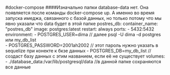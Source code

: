 #docker-compose
####Изначально папки database-data нет. Она появляется после команды docker-compose up. А именно во время запуска имеджа, связанного с базой данных, но только потому что мы явно указали что data будет в этой папке
       postres_db:
        container_name: "postres_db"
        image: postgres:latest
        restart: always
        ports:
          - 5432:5432
        environment:
          - POSTGRES_USER=dima // далее psql -U dima -d postgres или my_db_list  
          - POSTGRES_PASSWORD=2001ah2002 // этот пароль нужно указать в sequelize при конекте к бкзе данных
          - POSTGRES_DB=my_db_list // создаст базу данных с этим названием, если её не существует
        volumes:
          - ./database_data:/var/lib/postgresql/data //в данной папке сохраняются все данные
